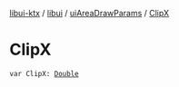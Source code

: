 [libui-ktx](../../index.md) / [libui](../index.md) / [uiAreaDrawParams](index.md) / [ClipX](./-clip-x.md)

# ClipX

`var ClipX: `[`Double`](https://kotlinlang.org/api/latest/jvm/stdlib/kotlin/-double/index.html)